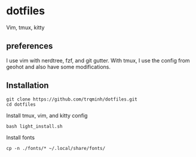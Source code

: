 # dotfiles
Vim, tmux, kitty
## preferences
I use vim with nerdtree, fzf, and git gutter. With tmux, I use the config from geohot and also have some modifications.
## Installation
```
git clone https://github.com/trqminh/dotfiles.git
cd dotfiles
```
Install tmux, vim, and kitty config
```
bash light_install.sh
```
Install fonts
```
cp -n ./fonts/* ~/.local/share/fonts/
```


